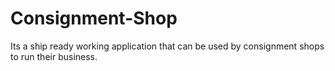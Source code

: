 # Consignment-Shop
Its a ship ready working application that can be used by consignment shops to run their business. 
